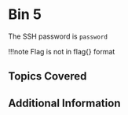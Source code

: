 # Bin 5

The SSH password is `password`

!!!note
    Flag is not in flag{} format

## Topics Covered

## Additional Information

